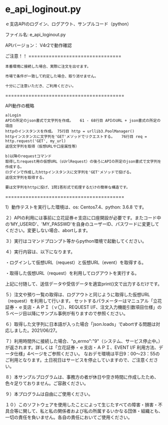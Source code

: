 # e_api_loginout.py
ｅ支店APIのログイン、ログアウト、サンプルコード（python）

ファイル名: e_api_loginout.py

APIバージョン： V4r2で動作確認

ご注意！！ ================================

	本番環境に接続した場合、実際に注文を出せます。

	市場で条件が一致して約定した場合、取り消せません。

	十分にご注意いただき、ご利用ください。

=========================================

API動作の概略

	a)Login
	APIの所定のjson書式で文字列を作成。	61 - 68行目 APIのURL + json書式の所定の項目
	httpのインスタンスを作成。	75行目 http = urllib3.PoolManager()
	httpインスタンスに文字列を'GET'メソッドでリクエストする。	76行目 req = http.request('GET', my_url)
	返信文字列を取得（仮想URLや口座属性等）
	
	b)以降のrequestコマンド
	取得したrequest用の仮想URL（sUrlRequest）の後ろにAPIの所定のjson書式で文字列を作成する。
	ログインで作成したhttpインスタンスに文字列を'GET'メソッドで投げる。
	返信文字列を取得する。
	
	要は文字列をhttpに投げ、1問1答形式で処理するだけの簡単な構造です。

=========================================


1）動作テストを実行した環境は、os: Centos7.4、python: 3.6.8 です。

２）APIの利用には事前に立花証券ｅ支店に口座開設が必要です。またコード中の'MY_USERID'、'MY_PASSWD'を自身のユーザーID、パスワードに変更してください。変更しない場合、abortします。

３）実行はコマンドプロンプト等からpython環境で起動してください。

４）実行内容は、以下になります。

・ログインして仮想URL（request）と仮想URL（event）を取得する。

・取得した仮想URL（request）を利用してログアウトを実行する。

上記に付随して、送信データや受信データを適宜print()文で出力するだけです。

５）注文や預り一覧の取得は、ログアウトと同じように取得した仮想URL（request）を利用して行います。
セットするパラメーターはマニュアル「立花証券・ｅ支店・ＡＰＩ（ｖ〇）、REQUEST I/F、注文入力機能引数項目仕様」の５ページ目以降にサンプル事例が有りますので参照ください。

６）取得した文字列に日本語が入った場合「json.loads」でabortする問題は対応しました。2021/06/27。

７）利用時間外に接続した場合、"p_errno":"9"（システム、サービス停止中。）が返されます。詳しくは「立花証券・ｅ支店・ＡＰＩ、EVENT I/F 利用方法、データ仕様」4ページをご参照ください。
なおデモ環境は平日9：00～23：55のご利用となります。土日祝日はサービスを停止していますので、ご注意ください。

８）本サンプルプログラムは、事務方の者が休日や空き時間に作成したため、色々足りておりません。ご容赦ください。

９）本プログラムは自由にご使用ください。

１０）このソフトウェアを使用したことによって生じたすべての障害・損害・不具合等に関して、私と私の関係者および私の所属するいかなる団体・組織とも、一切の責任を負いません。各自の責任においてご使用ください。
 
